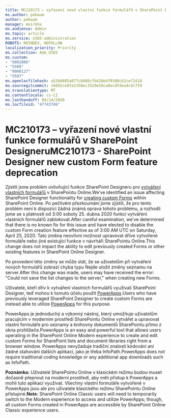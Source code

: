 ```yaml
---
title: MC210173 – vyřazení nové vlastní funkce formulářů v SharePoint Designeru
ms.author: pebaum
author: pebaum
manager: mnirkhe
ms.audience: Admin
ms.topic: article
ms.service: o365-administration
ROBOTS: NOINDEX, NOFOLLOW
localization_priority: Priority
ms.collection: Adm_O365
ms.custom:
- "9002886"
- "5508"
- "9000127"
- "5507"
ms.openlocfilehash: a53b8885a877cb688cfb42bb4f9108cb2cef2418
ms.sourcegitcommit: c6692ce0fa1358ec3529e59ca0ecdfdea4cdc759
ms.translationtype: MT
ms.contentlocale: cs-CZ
ms.lasthandoff: 09/14/2020
ms.locfileid: "47743746"
---
```

# <a name="mc210173---sharepoint-designer-new-custom-form-feature-deprecation"></a><span data-ttu-id="da7dd-102">MC210173 – vyřazení nové vlastní funkce formulářů v SharePoint Designeru</span><span class="sxs-lookup"><span data-stu-id="da7dd-102">MC210173 - SharePoint Designer new custom Form feature deprecation</span></span>

<span data-ttu-id="da7dd-103">Zjistili jsme problém ovlivňující funkce SharePoint Designeru pro [vytváření vlastních formulářů](https://support.microsoft.com/en-us/office/create-a-custom-list-form-using-sharepoint-designer-917d8fdb-ee00-4441-adb3-a94612d1d105?ui=en-us&rs=en-us&ad=us#bm2) v SharePointu Online.</span><span class="sxs-lookup"><span data-stu-id="da7dd-103">We’ve identified an issue affecting SharePoint Designer functionality for [creating custom Forms](https://support.microsoft.com/en-us/office/create-a-custom-list-form-using-sharepoint-designer-917d8fdb-ee00-4441-adb3-a94612d1d105?ui=en-us&rs=en-us&ad=us#bm2) within SharePoint Online.</span></span> <span data-ttu-id="da7dd-104">Po pečlivém přezkoumání jsme zjistili, že pro tento problém není k dispozici žádná známá oprava tohoto problému, a rozhodli jsme se s platností od 3:00 soboty 25. dubna 2020 funkci vytváření vlastních formulářů zablokovat.</span><span class="sxs-lookup"><span data-stu-id="da7dd-104">After careful examination, we’ve determined that there is no known fix for this issue and have elected to disable the custom Form creation feature effective as of 3:00 AM UTC on Saturday, April 25, 2020.</span></span> <span data-ttu-id="da7dd-105">Tato změna neovlivní možnost upravovat dříve vytvořené formuláře nebo jiné existující funkce v návrháři SharePointu Online.</span><span class="sxs-lookup"><span data-stu-id="da7dd-105">This change does not impact the ability to edit previously created Forms or other existing features in SharePoint Online Designer.</span></span>

<span data-ttu-id="da7dd-106">Po provedení této změny se může stát, že se uživatelům při vytváření nových formulářů zobrazí chyba typu Nejde uložit změny seznamu na server.</span><span class="sxs-lookup"><span data-stu-id="da7dd-106">After this change was made, users may have received the error: "Could not save the list changes to the server," when creating new Forms.</span></span>

<span data-ttu-id="da7dd-107">Uživatelé, kteří dřív k vytváření vlastních formulářů využívali SharePoint Designer, teď mohou k tomuto účelu použít [PowerApps](https://docs.microsoft.com/powerapps/maker/canvas-apps/customize-list-form).</span><span class="sxs-lookup"><span data-stu-id="da7dd-107">Users who have previously leveraged SharePoint Designer to create custom Forms are instead able to utilize [PowerApps](https://docs.microsoft.com/powerapps/maker/canvas-apps/customize-list-form) for this purpose.</span></span>

<span data-ttu-id="da7dd-108">PowerApps je jednoduchý a výkonný nástroj, který umožňuje uživatelům pracujícím v moderním prostředí SharePointu Online vytvářet a upravovat vlastní formuláře pro seznamy a knihovny dokumentů SharePointu přímo z okna prohlížeče.</span><span class="sxs-lookup"><span data-stu-id="da7dd-108">PowerApps is an easy and powerful tool that allows users operating in the SharePoint Online Modern experience to create and edit custom Forms for SharePoint lists and document libraries right from a browser window.</span></span> <span data-ttu-id="da7dd-109">PowerApps nevyžaduje tradiční znalosti kódování ani žádné stahování dalších aplikací, jako je třeba InfoPath.</span><span class="sxs-lookup"><span data-stu-id="da7dd-109">PowerApps does not require traditional coding knowledge or any additional app downloads such as InfoPath.</span></span>

<span data-ttu-id="da7dd-110">**Poznámka:** Uživatelé SharePointu Online v klasickém režimu budou muset dočasně přepnout na moderní prostředí, aby měli přístup k PowerApps a mohli tuto aplikaci využívat. Všechny vlastní formuláře vytvořené v PowerApps jsou ale pro uživatele klasického režimu SharePointu Online přístupné.</span><span class="sxs-lookup"><span data-stu-id="da7dd-110">**Note**: SharePoint Online Classic users will need to temporarily switch to the Modern experience to access and utilize PowerApps; though, all custom Forms created in PowerApps are accessible by SharePoint Online Classic experience users.</span></span>
